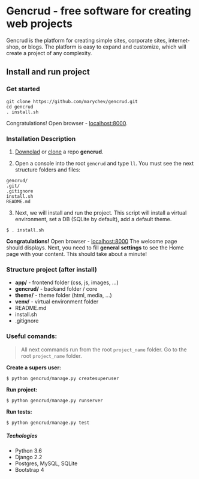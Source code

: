 # Gencrud - free software for creating web projects

Gencrud is the platform for creating simple sites, corporate sites, internet-shop, or blogs. 
The platform is easy to expand and customize, which will create a project of any complexity.


## Install and run project

### Get started
```
git clone https://github.com/marychev/gencrud.git
cd gencrud
. install.sh
```
Congratulations! Open browser - [localhost:8000](http://localhost:8000).

### Installation Description
1. [Downolad](https://github.com/gencrud/gencrud) or [clone](https://github.com/gencrud/gencrud.git) a repo **gencrud**.

2. Open a console into the root `gencrud` and type `ll`. You must see the next structure folders and files:
```
gencrud/
.git/
.gitignore
install.sh
README.md
```

3. Next, we will install and run the project. This script will install a virtual environment, set a DB (SQLite by default), add a default theme.
```
$ . install.sh
```

**Congratulations!** Open browser - [localhost:8000](http://localhost:8000)
The welcome page should displays. 
Next, you need to fill **general settings** to see the Home page with your content. 
This should take about a minute!


### Structure project (after install)
+ **app/** - 	frontend folder (css, js, images, ...)
+ **gencrud/** - backand folder / core
+ **theme/** - 	theme folder (html, media, ...)
+ **venv/** -  	virtual environment folder
+ README.md
+ install.sh
+ .gitignore


### Useful comands:
> All next commands run from the root `project_name` folder. 
Go to the root `project_name` folder.


**Create a supers user:**
```
$ python gencrud/manage.py createsuperuser
```

**Run project:**
```
$ python gencrud/manage.py runserver
```

**Run tests:**
```
$ python gencrud/manage.py test
```


##### Techologies
* Python 3.6
* Django 2.2
* Postgres, MySQL, SQLite
* Bootstrap 4
